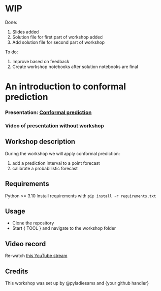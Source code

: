 # WIP
Done:
1. Slides added
2. Solution file for first part of workshop added
3. Add solution file for second part of workshop

To do:
1. Improve based on feedback
2. Create workshop notebooks after solution notebooks are final

# An introduction to conformal prediction
### Presentation: [Conformal prediction](workshop/2024-01-PyLadies-Amsterdam-meet-up-Conformal-prediction.pdf)
### Video of [presentation without workshop](https://www.youtube.com/watch?v=--WcrDRtrYk&t=1s)

## Workshop description
During the workshop we will apply conformal prediction:
1. add a prediction interval to a point forecast 
2. calibrate a probabilistic forecast 

## Requirements
Python >= 3.10
Install requirements with `pip install -r requirements.txt`

## Usage
* Clone the repository
* Start { TOOL } and navigate to the workshop folder

## Video record
Re-watch [this YouTube stream](https://youtube.com/live/QFtdTyIWrz8)

## Credits
This workshop was set up by @pyladiesams and {your github handler}
